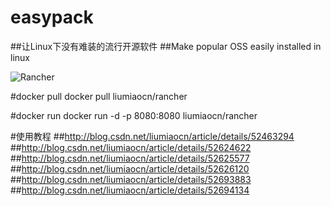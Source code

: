 # easypack
##让Linux下没有难装的流行开源软件
##Make popular OSS easily installed in linux

![Rancher ](http://img.blog.csdn.net/20160907060324825)

#docker pull
docker pull liumiaocn/rancher

#docker run
docker run -d -p 8080:8080 liumiaocn/rancher

#使用教程
##http://blog.csdn.net/liumiaocn/article/details/52463294
##http://blog.csdn.net/liumiaocn/article/details/52624622
##http://blog.csdn.net/liumiaocn/article/details/52625577
##http://blog.csdn.net/liumiaocn/article/details/52626120
##http://blog.csdn.net/liumiaocn/article/details/52693883
##http://blog.csdn.net/liumiaocn/article/details/52694134
